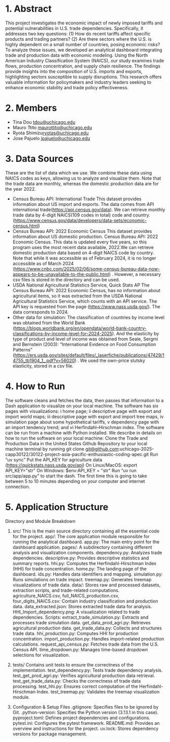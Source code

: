 # 1. Abstract

This project investigates the economic impact of newly imposed tariffs and potential vulnerabilities in U.S. trade dependencies. Specifically, it addresses two key questions: (1) How do recent tariffs affect specific products and trading partners? (2) Are there sectors where the U.S. is highly dependent on a small number of countries, posing economic risks? To analyze these issues, we developed an analytical dashboard integrating trade and production data with economic modeling. Using the North American Industry Classification System (NAICS), our study examines trade flows, production concentration, and supply chain resilience. The findings provide insights into the composition of U.S. imports and exports, highlighting sectors susceptible to supply disruptions. This research offers valuable information for policymakers and industry leaders seeking to enhance economic stability and trade policy effectiveness.

# 2. Members

- Tina Dou <tdou@uchicago.edu>
- Mauro Ttito <maurottito@uchicago.edu>
- Ryota Shimizu<ryotas@uchicago.edu>
- Jose Pajuelo <jpajuelo@uchicago.edu>


# 3. Data Sources

These are the list of data which we use. We combine these data using NAICS codes as keys, allowing us to analyze and visualize them. Note that the trade data are monthly, whereas the domestic production data are for the year 2022.
- Census Bureau API: International Trade
This dataset provides information about US import and exports. The data comes from API international trade(https://api.census.gov/data).
We can retrieve monthly trade data by 4-digit NAICS(109 codes in total) code and country. (https://www.census.gov/data/developers/data-sets/economic-census.html)
- Census Bureau API: 2022 Economic Census
This dataset provides information about US domestic production. Census Bureau API: 2022 Economic Census. This data is updated every five years, so this program uses the most recent data available, 2022.We can retrieve domestic production data based on 4-digit NAICS code by country. Note that while it was accessible as of February 2024, it is no longer accessible as of March 2024 (https://www.cnbc.com/2025/02/06/some-census-bureau-data-now-appears-to-be-unavailable-to-the-public.html) . However, a necessary csv files is stored in the directory and can be used.
- USDA National Agricultural Statistics Service, Quick Stats AP
The Census Bureau API: 2022 Economic Census, has no information about agricultural items, so it was extracted from the USDA National Agricultural Statistics Service, which counts with an API service. The API key is requested from the page (https://www.nass.usda.gov/). The data corresponds to 2024.
- Other data for simulation:
The classification of countries by income level was obtained from the World Bank (https://blogs.worldbank.org/en/opendata/world-bank-country-classifications-by-income-level-for-2024-2025).  And the elasticity by type of product and level of income was obtained from Seale, Sergmi and Bernstein (2003): “International Evidence on Food Consumption Patterns” (https://ers.usda.gov/sites/default/files/_laserfiche/publications/47429/14755_tb1904_1_.pdf?v=56020) . We used the own-price slutsky elasticity, stored in a csv file.

# 4. How to Run

The software cleans and fetches the data, then passes that information to a Dash application to visualize on your local machine. The software has six pages with visualizations: 
i home page; 
ii descriptive page with export and import world maps; 
iii descriptive page with export and import tree maps, 
iv simulation page about some hypothetical tariffs, 
v dependency page with an import tendency trend; and 
vi Herfindahl–Hirschman index.
The software can be run from a machine with Python installed. We describe in details on how to run the software on your local machine:
Clone the Trade and Production Data in the United States Github Repository to your local machine terminal by running 
git clone git@github.com:uchicago-2025-capp30122/30122-project-asia-pacific-enthusiastic-coding-apec.git
Run “uv sync”
Put the API_KEY for agriculture data (https://quickstats.nass.usda.gov/api)
On Linux/MacOS:
export API_KEY="str"
On Windows:
$env:API_KEY = "str"
Run “uv run src/app/app.py” to start the dash. The first time this is going to take between 5 to 10 minutes depending on your computer and internet connection.

# 5. Application Structure

Directory and Module Breakdown
1. src/
This is the main source directory containing all the essential code for the project.
app/: The core application module responsible for running the analytical dashboard.
app.py: The main entry point for the dashboard application.
pages/: A subdirectory containing different analysis and visualization components.
dependency.py: Analyzes trade dependencies.
descriptive.py: Provides descriptive statistics and summary reports.
hhi.py: Computes the Herfindahl-Hirschman Index (HHI) for trade concentration.
home.py: The landing page of the dashboard.
ids.py: Handles data identifiers and mapping.
simulation.py: Runs simulations on trade impact.
treemap.py: Generates treemap visualizations of trade data.
data/: Stores raw and processed datasets, extraction scripts, and trade-related computations.
agriculture_NAICS.csv, full_NAICS_production.csv, four_digits_NAICS.csv: Contain industry classification and production data.
data_extracted.json: Stores extracted trade data for analysis.
HHI_Import_dependency.png: A visualization related to trade dependencies.
Scripts:
extract_trade_simulation.py: Extracts and processes trade simulation data.
get_data_prod_agri.py: Retrieves agricultural production data.
get_trade_data.py: Collects and structures trade data.
hhi_production.py: Computes HHI for production concentration.
import_production.py: Handles import-related production calculations.
request_api_census.py: Fetches trade data from the U.S. Census API.
time_dropdown.py: Manages time-based dropdown selections for visualization.

2. tests/
Contains unit tests to ensure the correctness of the implementation.
test_dependency.py: Tests trade dependency analysis.
test_get_prod_agri.py: Verifies agricultural production data retrieval.
test_get_trade_data.py: Checks the correctness of trade data processing.
test_hhi.py: Ensures correct computation of the Herfindahl-Hirschman Index.
test_treemap.py: Validates the treemap visualization module.

3. Configuration & Setup Files
.gitignore: Specifies files to be ignored by Git.
.python-version: Specifies the Python version (3.13.1 in this case).
pyproject.toml: Defines project dependencies and configurations.
pytest.ini: Configures the pytest framework.
README.md: Provides an overview and instructions for the project.
uv.lock: Stores dependency versions for package management.

